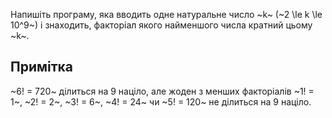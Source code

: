 ﻿Напишіть програму, яка вводить одне натуральне число ~k~ (~2 \le k \le 10^9~) і знаходить, факторіал якого найменшого числа кратний цьому ~k~.

## Примітка
~6! = 720~ ділиться на 9 націло, але жоден з менших факторіалів ~1! = 1~, ~2! = 2~, ~3! = 6~, ~4! = 24~ чи ~5! = 120~ не ділиться на 9 націло.